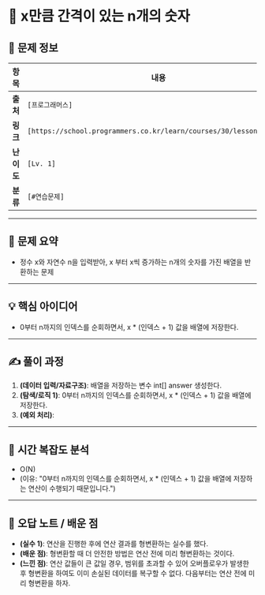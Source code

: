 # 📌 x만큼 간격이 있는 n개의 숫자

## 📖 문제 정보

| 항목       | 내용                                                                |
| ---------- | ------------------------------------------------------------------- |
| **출처**   | `[프로그래머스]`                                                    |
| **링크**   | `[https://school.programmers.co.kr/learn/courses/30/lessons/12954]` |
| **난이도** | `[Lv. 1]`                                                           |
| **분류**   | `[#연습문제]`                                                       |

---

## 📝 문제 요약

- 정수 x와 자연수 n을 입력받아, x 부터 x씩 증가하는 n개의 숫자를 가진 배열을 반환하는 문제

---

## 💡 핵심 아이디어

- 0부터 n까지의 인덱스를 순회하면서, x \* (인덱스 + 1) 값을 배열에 저장한다.

---

## ✍️ 풀이 과정

1. **(데이터 입력/자료구조)**: 배열을 저장하는 변수 int[] answer 생성한다.
2. **(탐색/로직 1)**: 0부터 n까지의 인덱스를 순회하면서, x \* (인덱스 + 1) 값을 배열에 저장한다.
3. **(예외 처리)**:

---

## 🧐 시간 복잡도 분석

- O(N)
- (이유: "0부터 n까지의 인덱스를 순회하면서, x \* (인덱스 + 1) 값을 배열에 저장하는 연산이 수행되기 때문입니다.")

---

## 🧠 오답 노트 / 배운 점

- **(실수 1)**: 연산을 진행한 후에 연산 결과를 형변환하는 실수를 했다.
- **(배운 점)**: 형변환할 때 더 안전한 방법은 연산 전에 미리 형변환하는 것이다.
- **(느낀 점)**: 연산 값들이 큰 값일 경우, 범위를 초과할 수 있어 오버플로우가 발생한 후 형변환을 하여도 이미 손실된 데이터를 복구할 수 없다. 다음부터는 연산 전에 미리 형변환을 하자.
